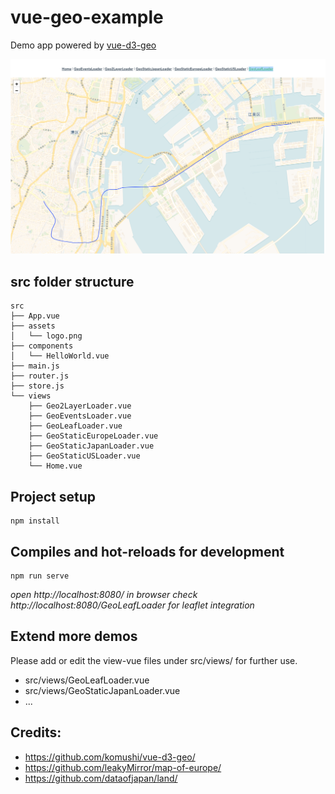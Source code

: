 # vue-geo-example
Demo app powered by [vue-d3-geo](https://github.com/komushi/vue-d3-geo/)

![screenshot](https://raw.githubusercontent.com/komushi/vue-geo-example/master/images/leaflet.png)

## src folder structure
```
src
├── App.vue
├── assets
│   └── logo.png
├── components
│   └── HelloWorld.vue
├── main.js
├── router.js
├── store.js
└── views
    ├── Geo2LayerLoader.vue
    ├── GeoEventsLoader.vue
    ├── GeoLeafLoader.vue
    ├── GeoStaticEuropeLoader.vue
    ├── GeoStaticJapanLoader.vue
    ├── GeoStaticUSLoader.vue
    └── Home.vue
```    

## Project setup
```
npm install
```

## Compiles and hot-reloads for development
```
npm run serve
```
*open http://localhost:8080/ in browser*
*check http://localhost:8080/GeoLeafLoader for leaflet integration*

## Extend more demos
Please add or edit the view-vue files under src/views/ for further use.
* src/views/GeoLeafLoader.vue
* src/views/GeoStaticJapanLoader.vue
* ...

## Credits:
* https://github.com/komushi/vue-d3-geo/
* https://github.com/leakyMirror/map-of-europe/
* https://github.com/dataofjapan/land/